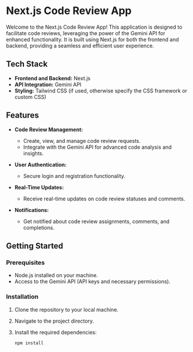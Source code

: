 # Next.js Code Review App

Welcome to the Next.js Code Review App! This application is designed to facilitate code reviews, leveraging the power of the Gemini API for enhanced functionality. It is built using Next.js for both the frontend and backend, providing a seamless and efficient user experience.

## Tech Stack

- **Frontend and Backend:** Next.js
- **API Integration:** Gemini API
- **Styling:** Tailwind CSS (if used, otherwise specify the CSS framework or custom CSS)

## Features

- **Code Review Management:**
  - Create, view, and manage code review requests.
  - Integrate with the Gemini API for advanced code analysis and insights.

- **User Authentication:**
  - Secure login and registration functionality.
  
- **Real-Time Updates:**
  - Receive real-time updates on code review statuses and comments.

- **Notifications:**
  - Get notified about code review assignments, comments, and completions.

## Getting Started

### Prerequisites

- Node.js installed on your machine.
- Access to the Gemini API (API keys and necessary permissions).

### Installation

1. Clone the repository to your local machine.

2. Navigate to the project directory.

3. Install the required dependencies:
   ```bash
   npm install

